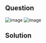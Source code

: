 ## Question

![image](https://github.com/user-attachments/assets/f1fd9919-6816-472d-bf74-c6a385ddd9a1)
![image](https://github.com/user-attachments/assets/1bda5bee-89f1-4e23-b31d-67d115f9b3c2)

## Solution
